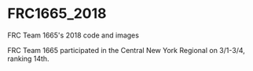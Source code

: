 # FRC1665_2018
FRC Team 1665's 2018 code and images

FRC Team 1665 participated in the Central New York Regional on 3/1-3/4, ranking 14th.
